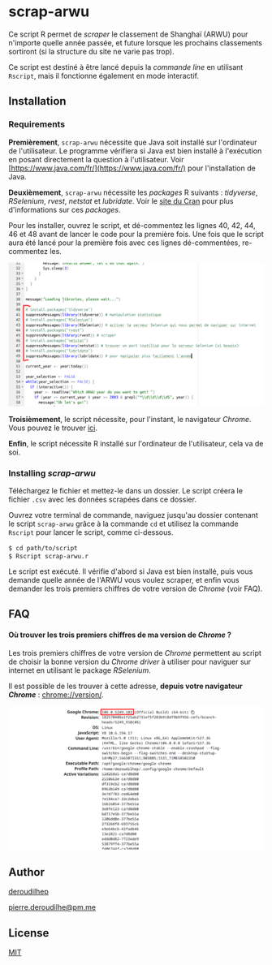 
# scrap-arwu

Ce script R permet de *scraper* le classement de Shanghaï (ARWU) pour n'importe quelle année passée, et future lorsque les prochains classements sortiront (si la structure du site ne varie pas trop).

Ce script est destiné à être lancé depuis la *commande line* en utilisant `Rscript`, mais il fonctionne également en mode interactif.

## Installation

### Requirements

**Premièrement**, `scrap-arwu` nécessite que Java soit installé sur l'ordinateur de l'utilisateur. Le programme vérifiera si Java est bien installé à l'exécution en posant directement la question à l'utilisateur. Voir [https://www.java.com/fr/](https://www.java.com/fr/) pour l'installation de Java.

**Deuxièmement**, `scrap-arwu` nécessite les *packages* R suivants : *tidyverse*, *RSelenium*, *rvest*, *netstat* et *lubridate*. Voir le [site du Cran](https://cran.r-project.org/) pour plus d'informations sur ces *packages*.

Pour les installer, ouvrez le script, et dé-commentez les lignes 40, 42, 44, 46 et 48 avant de lancer le code pour la première fois. Une fois que le script aura été lancé pour la première fois avec ces lignes dé-commentées, re-commentez les.

![Dé-commentez les lignes 40, 42, 44, 46 et 48](docs/uncomment.png)

**Troisièmement**, le script nécessite, pour l'instant, le navigateur *Chrome*. Vous pouvez le trouver [ici](https://www.google.com/intl/fr_fr/chrome/).

**Enfin**, le script nécessite R installé sur l'ordinateur de l'utilisateur, cela va de soi.

### Installing *scrap-arwu*

Téléchargez le fichier et mettez-le dans un dossier. Le script créera le fichier `.csv` avec les données scrapées dans ce dossier.

Ouvrez votre terminal de commande, naviguez jusqu'au dossier contenant le script `scrap-arwu` grâce à la commande `cd` et utilisez la commande `Rscript` pour lancer le script, comme ci-dessous.

```
$ cd path/to/script
$ Rscript scrap-arwu.r
```

Le script est exécuté. Il vérifie d'abord si Java est bien installé, puis vous demande quelle année de l'ARWU vous voulez scraper, et enfin vous demander les trois premiers chiffres de votre version de *Chrome* (voir FAQ).

## FAQ

#### Où trouver les trois premiers chiffres de ma version de *Chrome* ?

Les trois premiers chiffres de votre version de *Chrome* permettent au script de choisir la bonne version du *Chrome driver* à utiliser pour naviguer sur internet en utilisant le package *RSelenium*.

Il est possible de les trouver à cette adresse, **depuis votre navigateur *Chrome*** : [chrome://version/](chrome://version/).

![récupérez les trois premiers chiffres du numéro de version de votre navigateur Chrome](docs/chrome-version.png)

## Author

[deroudilhep](https://www.github.com/deroudilhep)

[pierre.deroudilhe@pm.me](mailto:pierre.deroudilhe@pm.me)

## License

[MIT](https://choosealicense.com/licenses/mit/)

